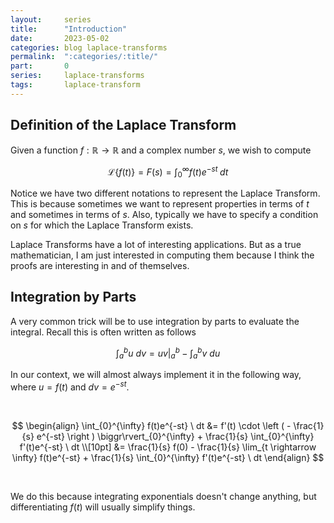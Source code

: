 ```yaml
---
layout:     series
title:      "Introduction"
date:       2023-05-02
categories: blog laplace-transforms
permalink:  ":categories/:title/"
part:       0
series:     laplace-transforms
tags:       laplace-transform
---
```


## Definition of the Laplace Transform

Given a function $f: \mathbb{R} \rightarrow \mathbb{R}$ and a complex number $s$, we wish to compute

$$\mathcal{L}\{ f(t) \} = F(s) = \int_{0}^{\infty} f(t)e^{-st} \; dt$$

Notice we have two different notations to represent the Laplace Transform. This is because sometimes we want to represent properties in terms of $t$ and sometimes in terms of $s$. Also, typically we have to specify a condition on $s$ for which the Laplace Transform exists.

Laplace Transforms have a lot of interesting applications. But as a true mathematician, I am just interested in computing them because I think the proofs are interesting in and of themselves.

## Integration by Parts

A very common trick will be to use integration by parts to evaluate the integral. Recall this is often written as follows

$$
\int_{a}^{b} u \ dv = uv \biggr\rvert_{a}^{b} - \int_{a}^{b} v \ du 
$$

In our context, we will almost always implement it in the following way, where $u = f(t)$ and $dv = e^{-st}$.

<br>

$$
\begin{align}
    \int_{0}^{\infty} f(t)e^{-st} \ dt 
    &= f'(t) \cdot \left ( - \frac{1}{s} e^{-st} \right ) \biggr\rvert_{0}^{\infty} + \frac{1}{s} \int_{0}^{\infty} f'(t)e^{-st} \ dt \\[10pt]
    &= \frac{1}{s} f(0) - \frac{1}{s} \lim_{t \rightarrow \infty} f(t)e^{-st} + \frac{1}{s} \int_{0}^{\infty} f'(t)e^{-st} \ dt
\end{align}
$$

<br>

We do this because integrating exponentials doesn't change anything, but differentiating $f(t)$ will usually simplify things.